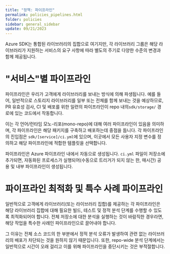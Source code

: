 ```yaml
---
title: "정책: 파이프라인"
permalink: policies_pipelines.html
folder: policies
sidebar: general_sidebar
update: 09/21/2023
---
```


Azure SDK는 통합된 라이브러리의 집합으로 여기지만, 각 라이브러리 그룹은 해당 라이브러리가 지원하는 서비스의 요구 사항에 따라 별도의 주기로 다양한 수준의 변경과 함께 제공됩니다.

# "서비스"별 파이프라인

파이프라인은 우리가 고객에게 라이브러리를 보내는 방식에 의해 파생됩니다. 예를 들어, 일반적으로 스토리지 라이브러리를 일부 또는 전체를 함께 보내는 것을 예상하므로, PR 유효성 검사, CI 및 배포를 위한 일련의 파이프라인이 repo 내의```sdk/storage/``` 경로에 있는 코드에서 작동합니다.

이는 각 언어/런타임 모노-리포(mono-repo)에 대해 여러 파이프라인이 있음을 의미하며, 각 파이프라인은 해당 패키지를 구축하고 배포하는데 중점을 둡니다. 각 파이프라인의 진입점은 ```sdk/[service]/ci.yml```에 있으며, 이곳에서 모든 사용자 지정 변수를 정의하고 해당 파이프라인에 적합한 템플릿을 선택합니다.

파이프라인은 Azure 파이프라인 내에서 자동으로 생성됩니다. ```ci.yml``` 파일이 저장소에 추가되면, 자동화된 프로세스가 실행되어(수동으로 트리거가 되지 않는 한, 매시간) 공용 및 내부 파이프라인이 생성됩니다.

# 파이프라인 최적화 및 특수 사례 파이프라인

일반적으로 고객에게 라이브러리(또는 라이브러리 집합)를 제공하는 각 파이프라인은 해당 라이브러리 집합에 대해 필요한 빌드, 테스트 및 정적 분석 단계를 수행할 수 있도록 최적화되어야 합니다. 전체 저장소에 대한 분석을 실행하는 것이 바람직한 경우라면, 해당 작업을 특수한 사례인 파이프라인으로 끌어내야 합니다.

그 이유는 전체 소스 코드의 한 부분에서 정적 분석 오류가 발생하여 관련 없는 라이브러리의 배포가 차단되는 것을 원하지 않기 때문입니다. 또한, repo-wide 분석 단계에서는 일반적으로 시간이 오래 걸리고 이를 위해 파이프라인을 중단시키는 것은 부적절합니다.
